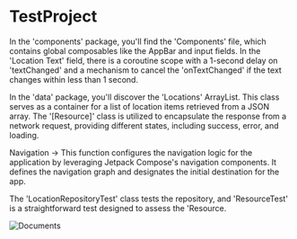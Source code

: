 # TestProject

In the 'components' package, you'll find the 'Components' file, which contains global composables like the AppBar and input fields.
In the 'Location Text' field, there is a coroutine scope with a 1-second delay on 'textChanged' and a mechanism to cancel the 'onTextChanged' if the text changes within less than 1 second.

In the 'data' package, you'll discover the 'Locations' ArrayList. This class serves as a container for a list of location items retrieved from a JSON array. The '[Resource]' class is utilized to encapsulate the response from a network request, providing different states, including success, error, and loading.

Navigation -> This function configures the navigation logic for the application by leveraging Jetpack Compose's navigation components. It defines the navigation graph and designates the initial destination for the app.

The 'LocationRepositoryTest' class tests the repository, and 'ResourceTest' is a straightforward test designed to assess the 'Resource.

![Documents](https://github.com/konbak/TestProject/assets/13588870/57f643b3-2062-430f-9dd9-5d73247662a8)
